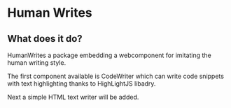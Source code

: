 # Human Writes

## What does it do?

HumanWrites a package embedding a webcomponent for imitating the human writing style.

The first component available is CodeWriter which can write code snippets with text highlighting thanks to HighLightJS
libadry.

Next a simple HTML text writer will be added.
